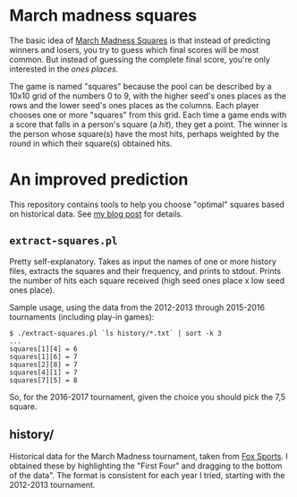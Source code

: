 # March madness squares

The basic idea of [March Madness Squares](http://www.printyourbrackets.com/Ncaa100squares.html) is that instead of predicting winners and losers, you try to guess which final scores will be most common.
But instead of guessing the complete final score, you're only interested in the *ones places*.

The game is named "squares" because the pool can be described by a 10x10 grid of the numbers 0 to 9, with the higher seed's ones places as the rows and the lower seed's ones places as the columns.
Each player chooses one or more "squares" from this grid.
Each time a game ends with a score that falls in a person's square (a *hit*), they get a point.
The winner is the person whose square(s) have the most hits, perhaps weighted by the round in which their square(s) obtained hits.

# An improved prediction

This repository contains tools to help you choose "optimal" squares based on historical data.
See [my blog post](people.cs.vt.edu/~davisjam/blog-technical.html#march-madness-squares) for details.

## `extract-squares.pl`

Pretty self-explanatory.
Takes as input the names of one or more history files, extracts the squares and their frequency, and prints to stdout.
Prints the number of hits each square received (high seed ones place x low seed ones place).

Sample usage, using the data from the 2012-2013 through 2015-2016 tournaments (including play-in games):

```
$ ./extract-squares.pl `ls history/*.txt` | sort -k 3
...
squares[1][4] = 6
squares[1][6] = 7
squares[2][8] = 7
squares[4][1] = 7
squares[7][5] = 8
```

So, for the 2016-2017 tournament, given the choice you should pick the 7,5 square.

## history/

Historical data for the March Madness tournament, taken from [Fox Sports](http://www.foxsports.com/college-basketball/bracket?season=2016). I obtained these by highlighting the "First Four" and dragging to the bottom of the data". The format is consistent for each year I tried, starting with the 2012-2013 tournament.
